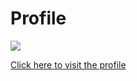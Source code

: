<h1><b>Profile</b></h1>
<img src="https://github.com/RenataVerasVenturim/Profile/assets/129551549/0510f1bd-35f6-4ec3-a60d-000c6196af97"></img>



<a href="https://renataverasventurim.github.io/Profile/">Click here to visit the profile</a>
  
  
 
 
 
